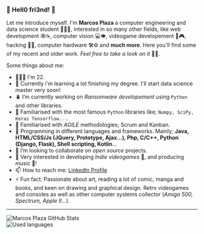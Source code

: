 ### 👋 Hell0 fri3nd! 👋

Let me introduce myself. I'm **Marcos Plaza** a computer engineering and data science student 👨🏽‍💻, interested in so many other fields, like web development 🕸☕️, computer vision 💻👁, videogame developement 👾🎮, hacking 🤍🎩, computer hardware 🛠⚙️ and **much more**. 
Here you'll find some of my recent and older work. *Feel free to take a look on it* 👀🙌.

Some things about me:

- 👨🏽‍💻 I'm 22.
- 🧠 Currently i'm learning a lot finishing my degree. I'll start data science master very soon!
- 🪲 I’m currently working on *Ransomware developement* using `Python` and other libraries.
- 🐍 Familiarised with the most famous `Python` libraries like; `Numpy, SciPy, Keras Tensorflow...`.
- 🏃 Familiarised with *AGILE* methodologies; Scrum and Kanban.
- 🦾 Programming in different languages and frameworks. Mainly; **Java, HTML/CSS/Js (JQuery, Prototype, Ajax...), Php, C/C++, Python (Django, Flask), Shell scripting, Kotlin**...
- 👯 I’m looking to collaborate on *open source* projects.
- 💬 Very interested in developing *Indie videogames* 👾, and producing *music* 🎹!
- 📫 How to reach me: [LinkedIn Profile](https://www.linkedin.com/in/marcos-plaza-gonzàlez-785a141b1/)
- ⚡ Fun fact: Passionate about art, reading a lot of comic, manga and books, and keen on drawing and graphical design. Retro videogames and consoles as well as other computer systems collector (*Amiga 500, Spectrum, Apple II...*).

---

<span style="display: inline-block;">
      <div><img alt="Marcos Plaza GitHub Stats" src="https://github-readme-stats.vercel.app/api?username=marcosPlaza&show_icons=true&hide_border=true&theme=dracula"></div>
      <div><img alt="Used languages" src="https://github-readme-stats.vercel.app/api/top-langs/?username=marcosPlaza&theme=dracula"></div>
</span>
